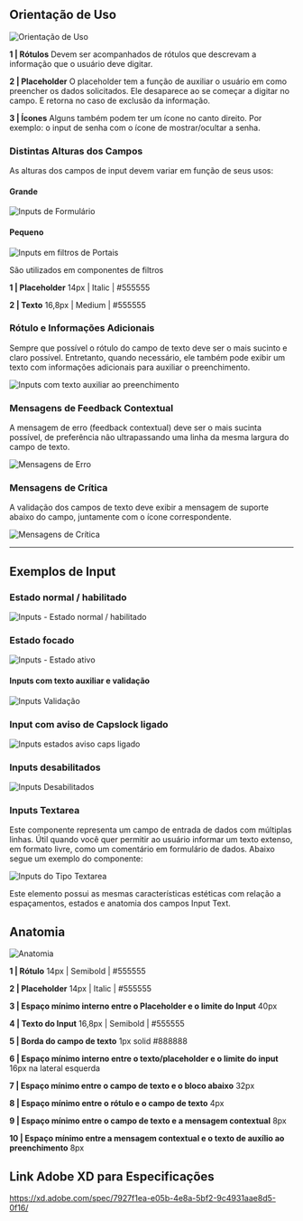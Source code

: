 [version]: # '14.0.0'

## Orientação de Uso

![Orientação de Uso](imagens/Input-Orientação-de-Uso.png)

**1 | Rótulos**
Devem ser acompanhados de rótulos que descrevam a informação que o usuário deve digitar.

**2 | Placeholder**
O placeholder tem a função de auxiliar o usuário em como preencher os dados solicitados. Ele desaparece ao se começar a digitar no campo. E retorna no caso de exclusão da informação.

**3 | Ícones**
Alguns também podem ter um ícone no canto direito. Por exemplo: o input de senha com o ícone de mostrar/ocultar a senha.

### Distintas Alturas dos Campos

As alturas dos campos de input devem variar em função de seus usos:

#### Grande

![Inputs de Formulário](imagens/Input-Distintas-Alturas-de-Campo-Grande.png)

#### Pequeno

![Inputs em filtros de Portais](imagens/Input-Distintas-Alturas-de-Campo-Pequeno.png)

São utilizados em componentes de filtros

**1 | Placeholder**
14px | Italic | #555555

**2 | Texto**
16,8px | Medium | #555555

### Rótulo e Informações Adicionais

Sempre que possível o rótulo do campo de texto deve ser o mais sucinto e claro possível. Entretanto, quando necessário, ele também pode exibir um texto com informações adicionais para auxiliar o preenchimento.

![Inputs com texto auxiliar ao preenchimento](imagens/Input-Com-texto-auxiliar-ao-preenchimento.png)

### Mensagens de Feedback Contextual

A mensagem de erro (feedback contextual) deve ser o mais sucinta possível, de preferência não ultrapassando uma linha da mesma largura do campo de texto.

![Mensagens de Erro](imagens/Input-Mensagens-de-Feedback-Contextual.png)

### Mensagens de Crítica

A validação dos campos de texto deve exibir a mensagem de suporte abaixo do campo, juntamente com o ícone correspondente.

![Mensagens de Crítica](imagens/Input-Mensagens-de-Crítica.png)

---

## Exemplos de Input

### Estado normal / habilitado

![Inputs - Estado normal / habilitado](imagens/Input-Tipos-de-Input-Estado-Normal-Habilitado.png)

### Estado focado

![Inputs - Estado ativo](imagens/Input-Tipos-de-Input-Estado-Ativo.png)

#### Inputs com texto auxiliar e validação

![Inputs Validação](imagens/Input-Mensagens-de-Feedback-Contextual.png)

### Input com aviso de Capslock ligado

![Inputs estados aviso caps ligado](imagens/Input-Mensagens-de-Crítica.png)

### Inputs desabilitados

![Inputs Desabilitados](imagens/Input-Desabilitados.png)

### Inputs Textarea

Este componente representa um campo de entrada de dados com múltiplas linhas. Útil quando você quer permitir ao usuário informar um texto extenso, em formato livre, como um comentário em formulário de dados. Abaixo segue um exemplo do componente:

![Inputs do Tipo Textarea](imagens/Input-Textarea.png)

Este elemento possui as mesmas características estéticas com relação a espaçamentos, estados e anatomia dos campos Input Text.

## Anatomia

![Anatomia](imagens/Input-Anatomia.png)

**1 | Rótulo**
14px | Semibold | #555555

**2 | Placeholder**
14px | Italic | #555555

**3 | Espaço mínimo interno entre o Placeholder e o limite do Input**
40px

**4 | Texto do Input**
16,8px | Semibold | #555555

**5 | Borda do campo de texto**
1px solid #888888

**6 | Espaço mínimo interno entre o texto/placeholder e o limite do input**
16px na lateral esquerda

**7 | Espaço mínimo entre o campo de texto e o bloco abaixo**
32px

**8 | Espaço mínimo entre o rótulo e o campo de texto**
4px

**9 | Espaço mínimo entre o campo de texto e a mensagem contextual**
8px

**10 | Espaço mínimo entre a mensagem contextual e o texto de auxílio ao preenchimento**
8px

## Link Adobe XD para Especificações

<https://xd.adobe.com/spec/7927f1ea-e05b-4e8a-5bf2-9c4931aae8d5-0f16/>
